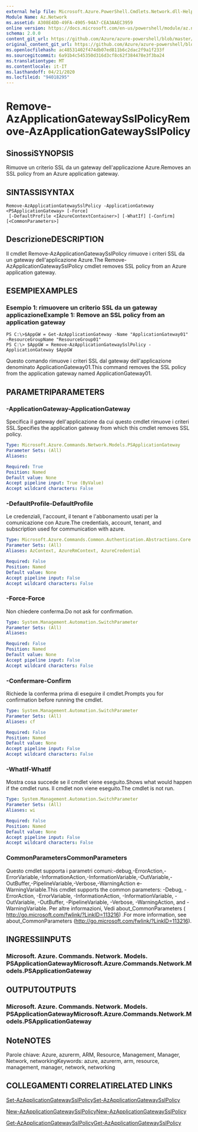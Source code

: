 ```yaml
---
external help file: Microsoft.Azure.PowerShell.Cmdlets.Network.dll-Help.xml
Module Name: Az.Network
ms.assetid: A308E4DD-49FA-4905-94A7-CEA3AAEC3959
online version: https://docs.microsoft.com/en-us/powershell/module/az.network/remove-azapplicationgatewaysslpolicy
schema: 2.0.0
content_git_url: https://github.com/Azure/azure-powershell/blob/master/src/Network/Network/help/Remove-AzApplicationGatewaySslPolicy.md
original_content_git_url: https://github.com/Azure/azure-powershell/blob/master/src/Network/Network/help/Remove-AzApplicationGatewaySslPolicy.md
ms.openlocfilehash: ac48531402f474db07ed811b6c2dac2f9a1f233f
ms.sourcegitcommit: 6a91b4c545350d316d3cf8c62f384478e3f3ba24
ms.translationtype: MT
ms.contentlocale: it-IT
ms.lasthandoff: 04/21/2020
ms.locfileid: "94018295"
---
```

# <span data-ttu-id="d03d4-101">Remove-AzApplicationGatewaySslPolicy</span><span class="sxs-lookup"><span data-stu-id="d03d4-101">Remove-AzApplicationGatewaySslPolicy</span></span>

## <span data-ttu-id="d03d4-102">Sinossi</span><span class="sxs-lookup"><span data-stu-id="d03d4-102">SYNOPSIS</span></span>
<span data-ttu-id="d03d4-103">Rimuove un criterio SSL da un gateway dell'applicazione Azure.</span><span class="sxs-lookup"><span data-stu-id="d03d4-103">Removes an SSL policy from an Azure application gateway.</span></span>

## <span data-ttu-id="d03d4-104">SINTASSI</span><span class="sxs-lookup"><span data-stu-id="d03d4-104">SYNTAX</span></span>

```
Remove-AzApplicationGatewaySslPolicy -ApplicationGateway <PSApplicationGateway> [-Force]
 [-DefaultProfile <IAzureContextContainer>] [-WhatIf] [-Confirm] [<CommonParameters>]
```

## <span data-ttu-id="d03d4-105">Descrizione</span><span class="sxs-lookup"><span data-stu-id="d03d4-105">DESCRIPTION</span></span>
<span data-ttu-id="d03d4-106">Il cmdlet Remove-AzApplicationGatewaySslPolicy rimuove i criteri SSL da un gateway dell'applicazione Azure.</span><span class="sxs-lookup"><span data-stu-id="d03d4-106">The Remove-AzApplicationGatewaySslPolicy cmdlet removes SSL policy from an Azure application gateway.</span></span>

## <span data-ttu-id="d03d4-107">ESEMPI</span><span class="sxs-lookup"><span data-stu-id="d03d4-107">EXAMPLES</span></span>

### <span data-ttu-id="d03d4-108">Esempio 1: rimuovere un criterio SSL da un gateway applicazione</span><span class="sxs-lookup"><span data-stu-id="d03d4-108">Example 1: Remove an SSL policy from an application gateway</span></span>
```
PS C:\>$AppGW = Get-AzApplicationGateway -Name "ApplicationGateway01" -ResourceGroupName "ResourceGroup01"
PS C:\> $AppGW = Remove-AzApplicationGatewaySslPolicy -ApplicationGateway $AppGW
```

<span data-ttu-id="d03d4-109">Questo comando rimuove i criteri SSL dal gateway dell'applicazione denominato ApplicationGateway01.</span><span class="sxs-lookup"><span data-stu-id="d03d4-109">This command removes the SSL policy from the application gateway named ApplicationGateway01.</span></span>

## <span data-ttu-id="d03d4-110">PARAMETRI</span><span class="sxs-lookup"><span data-stu-id="d03d4-110">PARAMETERS</span></span>

### <span data-ttu-id="d03d4-111">-ApplicationGateway</span><span class="sxs-lookup"><span data-stu-id="d03d4-111">-ApplicationGateway</span></span>
<span data-ttu-id="d03d4-112">Specifica il gateway dell'applicazione da cui questo cmdlet rimuove i criteri SSL.</span><span class="sxs-lookup"><span data-stu-id="d03d4-112">Specifies the application gateway from which this cmdlet removes SSL policy.</span></span>

```yaml
Type: Microsoft.Azure.Commands.Network.Models.PSApplicationGateway
Parameter Sets: (All)
Aliases:

Required: True
Position: Named
Default value: None
Accept pipeline input: True (ByValue)
Accept wildcard characters: False
```

### <span data-ttu-id="d03d4-113">-DefaultProfile</span><span class="sxs-lookup"><span data-stu-id="d03d4-113">-DefaultProfile</span></span>
<span data-ttu-id="d03d4-114">Le credenziali, l'account, il tenant e l'abbonamento usati per la comunicazione con Azure.</span><span class="sxs-lookup"><span data-stu-id="d03d4-114">The credentials, account, tenant, and subscription used for communication with azure.</span></span>

```yaml
Type: Microsoft.Azure.Commands.Common.Authentication.Abstractions.Core.IAzureContextContainer
Parameter Sets: (All)
Aliases: AzContext, AzureRmContext, AzureCredential

Required: False
Position: Named
Default value: None
Accept pipeline input: False
Accept wildcard characters: False
```

### <span data-ttu-id="d03d4-115">-Force</span><span class="sxs-lookup"><span data-stu-id="d03d4-115">-Force</span></span>
<span data-ttu-id="d03d4-116">Non chiedere conferma.</span><span class="sxs-lookup"><span data-stu-id="d03d4-116">Do not ask for confirmation.</span></span>

```yaml
Type: System.Management.Automation.SwitchParameter
Parameter Sets: (All)
Aliases:

Required: False
Position: Named
Default value: None
Accept pipeline input: False
Accept wildcard characters: False
```

### <span data-ttu-id="d03d4-117">-Confermare</span><span class="sxs-lookup"><span data-stu-id="d03d4-117">-Confirm</span></span>
<span data-ttu-id="d03d4-118">Richiede la conferma prima di eseguire il cmdlet.</span><span class="sxs-lookup"><span data-stu-id="d03d4-118">Prompts you for confirmation before running the cmdlet.</span></span>

```yaml
Type: System.Management.Automation.SwitchParameter
Parameter Sets: (All)
Aliases: cf

Required: False
Position: Named
Default value: None
Accept pipeline input: False
Accept wildcard characters: False
```

### <span data-ttu-id="d03d4-119">-WhatIf</span><span class="sxs-lookup"><span data-stu-id="d03d4-119">-WhatIf</span></span>
<span data-ttu-id="d03d4-120">Mostra cosa succede se il cmdlet viene eseguito.</span><span class="sxs-lookup"><span data-stu-id="d03d4-120">Shows what would happen if the cmdlet runs.</span></span>
<span data-ttu-id="d03d4-121">Il cmdlet non viene eseguito.</span><span class="sxs-lookup"><span data-stu-id="d03d4-121">The cmdlet is not run.</span></span>

```yaml
Type: System.Management.Automation.SwitchParameter
Parameter Sets: (All)
Aliases: wi

Required: False
Position: Named
Default value: None
Accept pipeline input: False
Accept wildcard characters: False
```

### <span data-ttu-id="d03d4-122">CommonParameters</span><span class="sxs-lookup"><span data-stu-id="d03d4-122">CommonParameters</span></span>
<span data-ttu-id="d03d4-123">Questo cmdlet supporta i parametri comuni:-debug,-ErrorAction,-ErrorVariable,-InformationAction,-InformationVariable,-OutVariable,-OutBuffer,-PipelineVariable,-Verbose,-WarningAction e-WarningVariable.</span><span class="sxs-lookup"><span data-stu-id="d03d4-123">This cmdlet supports the common parameters: -Debug, -ErrorAction, -ErrorVariable, -InformationAction, -InformationVariable, -OutVariable, -OutBuffer, -PipelineVariable, -Verbose, -WarningAction, and -WarningVariable.</span></span> <span data-ttu-id="d03d4-124">Per altre informazioni, Vedi about_CommonParameters ( http://go.microsoft.com/fwlink/?LinkID=113216) .</span><span class="sxs-lookup"><span data-stu-id="d03d4-124">For more information, see about_CommonParameters (http://go.microsoft.com/fwlink/?LinkID=113216).</span></span>

## <span data-ttu-id="d03d4-125">INGRESSI</span><span class="sxs-lookup"><span data-stu-id="d03d4-125">INPUTS</span></span>

### <span data-ttu-id="d03d4-126">Microsoft. Azure. Commands. Network. Models. PSApplicationGateway</span><span class="sxs-lookup"><span data-stu-id="d03d4-126">Microsoft.Azure.Commands.Network.Models.PSApplicationGateway</span></span>

## <span data-ttu-id="d03d4-127">OUTPUT</span><span class="sxs-lookup"><span data-stu-id="d03d4-127">OUTPUTS</span></span>

### <span data-ttu-id="d03d4-128">Microsoft. Azure. Commands. Network. Models. PSApplicationGateway</span><span class="sxs-lookup"><span data-stu-id="d03d4-128">Microsoft.Azure.Commands.Network.Models.PSApplicationGateway</span></span>

## <span data-ttu-id="d03d4-129">Note</span><span class="sxs-lookup"><span data-stu-id="d03d4-129">NOTES</span></span>
<span data-ttu-id="d03d4-130">Parole chiave: Azure, azurerm, ARM, Resource, Management, Manager, Network, networking</span><span class="sxs-lookup"><span data-stu-id="d03d4-130">Keywords: azure, azurerm, arm, resource, management, manager, network, networking</span></span>

## <span data-ttu-id="d03d4-131">COLLEGAMENTI CORRELATI</span><span class="sxs-lookup"><span data-stu-id="d03d4-131">RELATED LINKS</span></span>

[<span data-ttu-id="d03d4-132">Set-AzApplicationGatewaySslPolicy</span><span class="sxs-lookup"><span data-stu-id="d03d4-132">Set-AzApplicationGatewaySslPolicy</span></span>](./Set-AzApplicationGatewaySslPolicy.md)

[<span data-ttu-id="d03d4-133">New-AzApplicationGatewaySslPolicy</span><span class="sxs-lookup"><span data-stu-id="d03d4-133">New-AzApplicationGatewaySslPolicy</span></span>](./New-AzApplicationGatewaySslPolicy.md)

[<span data-ttu-id="d03d4-134">Get-AzApplicationGatewaySslPolicy</span><span class="sxs-lookup"><span data-stu-id="d03d4-134">Get-AzApplicationGatewaySslPolicy</span></span>](./Get-AzApplicationGatewaySslPolicy.md)

